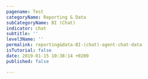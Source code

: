 ```yaml
---
pagename: Test
categoryName: Reporting & Data
subCategoryName: BI (Chat)
indicator: chat
subtitle: ''
level3Name: ''
permalink: reporting&data-BI-(chat)-agent-chat-data
isTutorial: false
date: 2019-01-15 10:38:14 +0200
published: false

---
```


